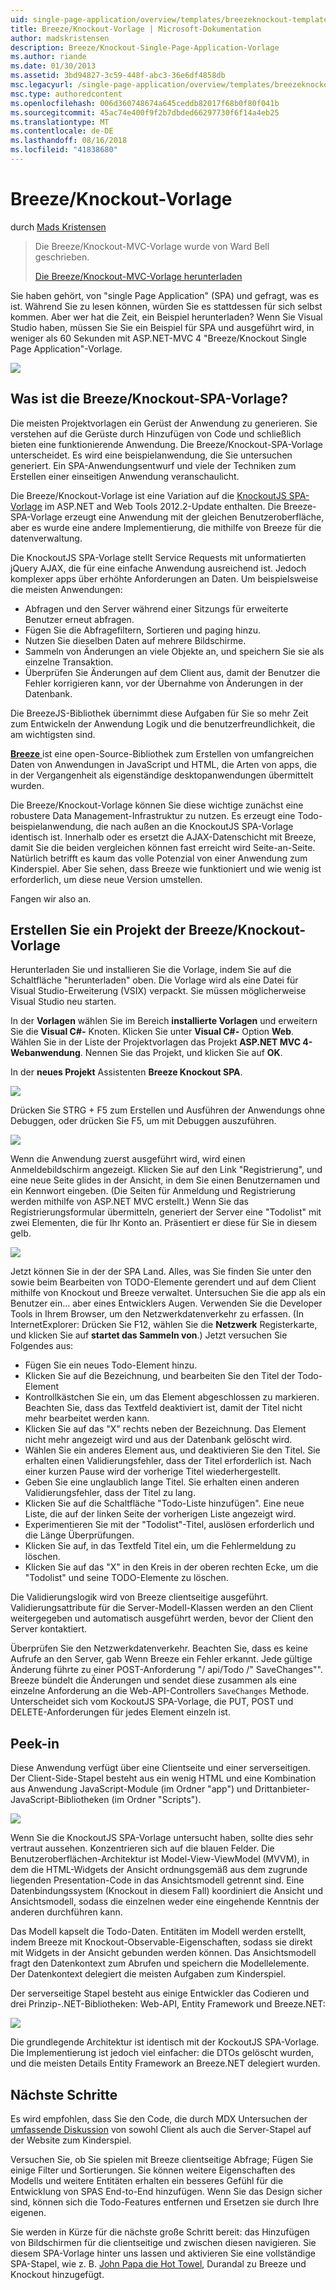 ```yaml
---
uid: single-page-application/overview/templates/breezeknockout-template
title: Breeze/Knockout-Vorlage | Microsoft-Dokumentation
author: madskristensen
description: Breeze/Knockout-Single-Page-Application-Vorlage
ms.author: riande
ms.date: 01/30/2013
ms.assetid: 3bd94827-3c59-448f-abc3-36e6df4858db
msc.legacyurl: /single-page-application/overview/templates/breezeknockout-template
msc.type: authoredcontent
ms.openlocfilehash: 006d360748674a645ceddb82017f68b0f80f041b
ms.sourcegitcommit: 45ac74e400f9f2b7dbded66297730f6f14a4eb25
ms.translationtype: MT
ms.contentlocale: de-DE
ms.lasthandoff: 08/16/2018
ms.locfileid: "41838680"
---
```

<a name="breezeknockout-template"></a>Breeze/Knockout-Vorlage
====================
durch [Mads Kristensen](https://github.com/madskristensen)

> Die Breeze/Knockout-MVC-Vorlage wurde von Ward Bell geschrieben.
> 
> [Die Breeze/Knockout-MVC-Vorlage herunterladen](https://go.microsoft.com/fwlink/?LinkId=282649)


Sie haben gehört, von "single Page Application" (SPA) und gefragt, was es ist. Während Sie zu lesen können, würden Sie es stattdessen für sich selbst kommen. Aber wer hat die Zeit, ein Beispiel herunterladen? Wenn Sie Visual Studio haben, müssen Sie Sie ein Beispiel für SPA und ausgeführt wird, in weniger als 60 Sekunden mit ASP.NET-MVC 4 "Breeze/Knockout Single Page Application"-Vorlage.

![](http://www.breezejs.com/sites/all/images/spa-template/ZephyrRunning.png)

## <a name="what-is-the-breezeknockout-spa-template"></a>Was ist die Breeze/Knockout-SPA-Vorlage?

Die meisten Projektvorlagen ein Gerüst der Anwendung zu generieren. Sie verstehen auf die Gerüste durch Hinzufügen von Code und schließlich bieten eine funktionierende Anwendung. Die Breeze/Knockout-SPA-Vorlage unterscheidet. Es wird eine beispielanwendung, die Sie untersuchen generiert. Ein SPA-Anwendungsentwurf und viele der Techniken zum Erstellen einer einseitigen Anwendung veranschaulicht.

Die Breeze/Knockout-Vorlage ist eine Variation auf die [KnockoutJS SPA-Vorlage](../introduction/knockoutjs-template.md) im ASP.NET and Web Tools 2012.2-Update enthalten. Die Breeze-SPA-Vorlage erzeugt eine Anwendung mit der gleichen Benutzeroberfläche, aber es wurde eine andere Implementierung, die mithilfe von Breeze für die datenverwaltung.

Die KnockoutJS SPA-Vorlage stellt Service Requests mit unformatierten jQuery AJAX, die für eine einfache Anwendung ausreichend ist. Jedoch komplexer apps über erhöhte Anforderungen an Daten. Um beispielsweise die meisten Anwendungen:

- Abfragen und den Server während einer Sitzungs für erweiterte Benutzer erneut abfragen.
- Fügen Sie die Abfragefiltern, Sortieren und paging hinzu.
- Nutzen Sie dieselben Daten auf mehrere Bildschirme.
- Sammeln von Änderungen an viele Objekte an, und speichern Sie sie als einzelne Transaktion.
- Überprüfen Sie Änderungen auf dem Client aus, damit der Benutzer die Fehler korrigieren kann, vor der Übernahme von Änderungen in der Datenbank.

Die BreezeJS-Bibliothek übernimmt diese Aufgaben für Sie so mehr Zeit zum Entwickeln der Anwendung Logik und die benutzerfreundlichkeit, die am wichtigsten sind.

[**Breeze** ](http://www.breezejs.com/?utm_source=ms-spa) ist eine open-Source-Bibliothek zum Erstellen von umfangreichen Daten von Anwendungen in JavaScript und HTML, die Arten von apps, die in der Vergangenheit als eigenständige desktopanwendungen übermittelt wurden.

Die Breeze/Knockout-Vorlage können Sie diese wichtige zunächst eine robustere Data Management-Infrastruktur zu nutzen. Es erzeugt eine Todo-beispielanwendung, die nach außen an die KnockoutJS SPA-Vorlage identisch ist. Innerhalb oder es ersetzt die AJAX-Datenschicht mit Breeze, damit Sie die beiden vergleichen können fast erreicht wird Seite-an-Seite. Natürlich betrifft es kaum das volle Potenzial von einer Anwendung zum Kinderspiel. Aber Sie sehen, dass Breeze wie funktioniert und wie wenig ist erforderlich, um diese neue Version umstellen.

Fangen wir also an.

## <a name="create-a-breezeknockout-template-project"></a>Erstellen Sie ein Projekt der Breeze/Knockout-Vorlage

Herunterladen Sie und installieren Sie die Vorlage, indem Sie auf die Schaltfläche "herunterladen" oben. Die Vorlage wird als eine Datei für Visual Studio-Erweiterung (VSIX) verpackt. Sie müssen möglicherweise Visual Studio neu starten.

In der **Vorlagen** wählen Sie im Bereich **installierte Vorlagen** und erweitern Sie die **Visual C#-** Knoten. Klicken Sie unter **Visual C#-** Option **Web**. Wählen Sie in der Liste der Projektvorlagen das Projekt **ASP.NET MVC 4-Webanwendung**. Nennen Sie das Projekt, und klicken Sie auf **OK**.

In der **neues Projekt** Assistenten **Breeze Knockout SPA**.

![](http://www.breezejs.com/sites/all/images/spa-template/SelectBreezeKOSpaTemplate.png)

Drücken Sie STRG + F5 zum Erstellen und Ausführen der Anwendungs ohne Debuggen, oder drücken Sie F5, um mit Debuggen auszuführen.

![](http://www.breezejs.com/sites/all/images/spa-template/ZephyrRunning.png)

Wenn die Anwendung zuerst ausgeführt wird, wird einen Anmeldebildschirm angezeigt. Klicken Sie auf den Link "Registrierung", und eine neue Seite glides in der Ansicht, in dem Sie einen Benutzernamen und ein Kennwort eingeben. (Die Seiten für Anmeldung und Registrierung werden mithilfe von ASP.NET MVC erstellt.) Wenn Sie das Registrierungsformular übermitteln, generiert der Server eine "Todolist" mit zwei Elementen, die für Ihr Konto an. Präsentiert er diese für Sie in diesem gelb.

![](http://www.breezejs.com/sites/all/images/spa-template/TodoList.png)

Jetzt können Sie in der der SPA Land. Alles, was Sie finden Sie unter den sowie beim Bearbeiten von TODO-Elemente gerendert und auf dem Client mithilfe von Knockout und Breeze verwaltet. Untersuchen Sie die app als ein Benutzer ein... aber eines Entwicklers Augen. Verwenden Sie die Developer Tools in Ihrem Browser, um den Netzwerkdatenverkehr zu erfassen. (In InternetExplorer: Drücken Sie F12, wählen Sie die **Netzwerk** Registerkarte, und klicken Sie auf **startet das Sammeln von**.) Jetzt versuchen Sie Folgendes aus:

- Fügen Sie ein neues Todo-Element hinzu.
- Klicken Sie auf die Bezeichnung, und bearbeiten Sie den Titel der Todo-Element
- Kontrollkästchen Sie ein, um das Element abgeschlossen zu markieren. Beachten Sie, dass das Textfeld deaktiviert ist, damit der Titel nicht mehr bearbeitet werden kann.
- Klicken Sie auf das "X" rechts neben der Bezeichnung. Das Element nicht mehr angezeigt wird und aus der Datenbank gelöscht wird.
- Wählen Sie ein anderes Element aus, und deaktivieren Sie den Titel. Sie erhalten einen Validierungsfehler, dass der Titel erforderlich ist. Nach einer kurzen Pause wird der vorherige Titel wiederhergestellt.
- Geben Sie eine unglaublich lange Titel. Sie erhalten einen anderen Validierungsfehler, dass der Titel zu lang.
- Klicken Sie auf die Schaltfläche "Todo-Liste hinzufügen". Eine neue Liste, die auf der linken Seite der vorherigen Liste angezeigt wird.
- Experimentieren Sie mit der "Todolist"-Titel, auslösen erforderlich und die Länge Überprüfungen.
- Klicken Sie auf, in das Textfeld Titel ein, um die Fehlermeldung zu löschen.
- Klicken Sie auf das "X" in den Kreis in der oberen rechten Ecke, um die "Todolist" und seine TODO-Elemente zu löschen.

Die Validierungslogik wird von Breeze clientseitige ausgeführt. Validierungsattribute für die Server-Modell-Klassen werden an den Client weitergegeben und automatisch ausgeführt werden, bevor der Client den Server kontaktiert.

Überprüfen Sie den Netzwerkdatenverkehr. Beachten Sie, dass es keine Aufrufe an den Server, gab Wenn Breeze ein Fehler erkannt. Jede gültige Änderung führte zu einer POST-Anforderung "/ api/Todo /" SaveChanges"". Breeze bündelt die Änderungen und sendet diese zusammen als eine einzelne Anforderung an die Web-API-Controllers `SaveChanges` Methode. Unterscheidet sich vom KockoutJS SPA-Vorlage, die PUT, POST und DELETE-Anforderungen für jedes Element einzeln ist.

## <a name="peek-inside"></a>Peek-in

Diese Anwendung verfügt über eine Clientseite und einer serverseitigen. Der Client-Side-Stapel besteht aus ein wenig HTML und eine Kombination aus Anwendung JavaScript-Module (im Ordner "app") und Drittanbieter-JavaScript-Bibliotheken (im Ordner "Scripts").

![](http://www.breezejs.com/sites/all/images/spa-template/ClientArchitecture.png)

Wenn Sie die KnockoutJS SPA-Vorlage untersucht haben, sollte dies sehr vertraut aussehen. Konzentrieren sich auf die blauen Felder. Die Benutzeroberflächen-Architektur ist Model-View-ViewModel (MVVM), in dem die HTML-Widgets der Ansicht ordnungsgemäß aus dem zugrunde liegenden Presentation-Code in das Ansichtsmodell getrennt sind. Eine Datenbindungssystem (Knockout in diesem Fall) koordiniert die Ansicht und Ansichtsmodell, sodass die einzelnen weder eine eingehende Kenntnis der anderen durchführen kann.

Das Modell kapselt die Todo-Daten. Entitäten im Modell werden erstellt, indem Breeze mit Knockout-Observable-Eigenschaften, sodass sie direkt mit Widgets in der Ansicht gebunden werden können. Das Ansichtsmodell fragt den Datenkontext zum Abrufen und speichern die Modellelemente. Der Datenkontext delegiert die meisten Aufgaben zum Kinderspiel.

Der serverseitige Stapel besteht aus einige Entwickler das Codieren und drei Prinzip-.NET-Bibliotheken: Web-API, Entity Framework und Breeze.NET:

![](http://www.breezejs.com/sites/all/images/spa-template/ServerArchitecture.png)

Die grundlegende Architektur ist identisch mit der KockoutJS SPA-Vorlage. Die Implementierung ist jedoch viel einfacher: die DTOs gelöscht wurden, und die meisten Details Entity Framework an Breeze.NET delegiert wurden.

## <a name="next-steps"></a>Nächste Schritte

Es wird empfohlen, dass Sie den Code, die durch MDX Untersuchen der [umfassende Diskussion](http://www.breezejs.com/spa-template?utm_source=ms-spa) von sowohl Client als auch die Server-Stapel auf der Website zum Kinderspiel.

Versuchen Sie, ob Sie spielen mit Breeze clientseitige Abfrage; Fügen Sie einige Filter und Sortierungen. Sie können weitere Eigenschaften des Modells und weitere Entitäten erhalten ein besseres Gefühl für die Entwicklung von SPAS End-to-End hinzufügen. Wenn Sie das Design sicher sind, können sich die Todo-Features entfernen und Ersetzen sie durch Ihre eigenen.

Sie werden in Kürze für die nächste große Schritt bereit: das Hinzufügen von Bildschirmen für die clientseitige und zwischen diesen navigieren. Sie diesem SPA-Vorlage hinter uns lassen und aktivieren Sie eine vollständige SPA-Stapel, wie z. B. [John Papa die Hot Towel](https://github.com/johnpapa/HotTowel#readme "Hot Towel"), Durandal zu Breeze und Knockout hinzugefügt.
